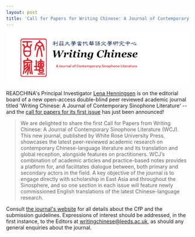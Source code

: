 ```yaml
---
layout: post
title: 'Call for Papers for Writing Chinese: A Journal of Contemporary Sinophone Literature'
---
```


<span class="image left"><img src="/assets/images/writingchinese.png" alt="" title="" style=""></span>

READCHINA's Principal Investigator [Lena Henningsen](https://www.sinologie.uni-freiburg.de/Mitarbeiterinnen/professorinnen/henningsen) is on the editorial board of a new open-access double-blind peer reviewed academic journal titled 'Writing Chinese: A Journal of Contemporary Sinophone Literature' -- and the [call for papers for its first issue](https://writingchinesejournal.org/announcement/) has just been announced!

>We are delighted to share the first Call for Papers from Writing Chinese: A Journal of Contemporary Sinophone Literature (WCJ). This new journal, published by White Rose University Press, showcases the latest peer-reviewed academic research on contemporary Chinese-language literature and its translation and global reception, alongside features on practitioners. WCJ’s combination of academic articles and practice-based notes provides a platform for, and facilitates dialogue between, both primary and secondary actors in the field. A key objective of the journal is to engage directly with scholarship in East Asia and throughout the Sinosphere, and so one section in each issue will feature newly commissioned English translations of the latest Chinese-language research.

Consult [the journal's website](https://writingchinesejournal.org/about/call-for-papers/) for all details about the CfP and the submission guidelines. Expressions of interest should be addressed, in the first instance, to the Editors at [writingchinese@leeds.ac.uk](mailto:writingchinese@leeds.ac.uk), as should any general enquiries about the journal.
